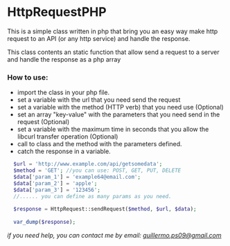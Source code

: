 # HttpRequestPHP
This is a simple class written in php that bring you an easy way make http request to an API (or any http service) and handle the response.

This class contents an static function that allow send a request to a server and handle the response as a php array

### How to use:
* import the class in your php file.
* set a variable with the url that you need send the request
* set a variable with the method (HTTP verb) that you need use (Optional)
* set an array "key-value" with the parameters that you need send in the request (Optional)
* set a variable with the maximum time in seconds that you allow the libcurl transfer operation (Optional)
* call to class and the method with the parameters defined.
* catch the response in a variable.

```php
  $url = 'http://www.example.com/api/getsomedata';
  $method = 'GET'; //you can use: POST, GET, PUT, DELETE
  $data['param_1'] = 'example64@email.com';
  $data['param_2'] = 'apple';
  $data['param_3'] = '123456';
  //...... you can define as many params as you need.
  
  $response = HttpRequest::sendRequest($method, $url, $data);
  
  var_dump($response);
```

*if you need help, you can contact me by email: guillermo.ps09@gmail.com*
